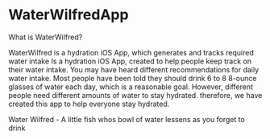 # WaterWilfredApp
 What is WaterWilfred?

WaterWilfred is a hydration iOS App, which generates and tracks required water intake 
    Is a hydration iOS App, created to help people keep track on their water intake.
        You may have heard different recommendations for daily water intake. Most people have been told they should drink 6 to 8 8-ounce glasses of water each day, which is a reasonable goal. However, different people need different amounts of water to stay hydrated. therefore, we have created this app to help everyone stay hydrated.


Water Wilfred - A little fish whos bowl of water lessens as you forget to drink

